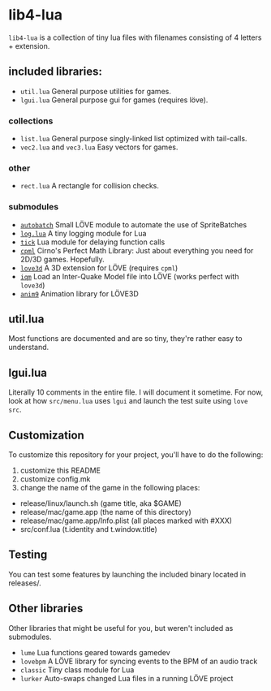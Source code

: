 # lib4-lua
`lib4-lua` is a collection of tiny lua files with filenames consisting of 4
letters + extension.

## included libraries:
- `util.lua` General purpose utilities for games.
- `lgui.lua` General purpose gui for games (requires löve).

### collections
- `list.lua` General purpose singly-linked list optimized with tail-calls.
- `vec2.lua` and `vec3.lua` Easy vectors for games.

### other
- `rect.lua` A rectangle for collision checks.

### submodules
- [`autobatch`](https://github.com/rxi/autobatch) Small LÖVE module to automate the use of SpriteBatches
- [`log.lua`](https://github.com/rxi/log.lua) A tiny logging module for Lua
- [`tick`](https://github.com/rxi/tick) Lua module for delaying function calls
- [`cpml`](https://github.com/excessive/cpml) Cirno's Perfect Math Library: Just about everything you need for 2D/3D games. Hopefully.
- [`love3d`](https://github.com/excessive/cpml)  A 3D extension for LÖVE (requires `cpml`)
- [`iqm`](https://github.com/excessive/cpml)  Load an Inter-Quake Model file into LÖVE (works perfect with `love3d`)
- [`anim9`](https://github.com/excessive/cpml)  Animation library for LÖVE3D

## util.lua
Most functions are documented and are so tiny, they're rather easy to understand.

## lgui.lua
Literally 10 comments in the entire file. I will document it sometime. For now,
look at how `src/menu.lua` uses `lgui` and launch the test suite using `love src`.

## Customization
To customize this repository for your project, you'll have to do the following:
1. customize this README
2. customize config.mk
3. change the name of the game in the following places:
 - release/linux/launch.sh (game title, aka $GAME)
 - release/mac/game.app (the name of this directory)
 - release/mac/game.app/Info.plist (all places marked with #XXX)
 - src/conf.lua (t.identity and t.window.title)

## Testing
You can test some features by launching the included binary located in
releases/<your-os>.

## Other libraries
Other libraries that might be useful for you, but weren't included as
submodules.  
- `lume` Lua functions geared towards gamedev
- `lovebpm` A LÖVE library for syncing events to the BPM of an audio track
- `classic` Tiny class module for Lua
- `lurker` Auto-swaps changed Lua files in a running LÖVE project
